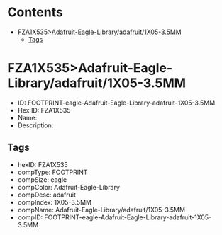 



Contents
========

* [FZA1X535>Adafruit-Eagle-Library/adafruit/1X05-3.5MM](#fza1x535adafruit-eagle-libraryadafruit1x05-35mm)
	* [Tags](#tags)

# FZA1X535>Adafruit-Eagle-Library/adafruit/1X05-3.5MM

- ID: FOOTPRINT-eagle-Adafruit-Eagle-Library-adafruit-1X05-3.5MM
- Hex ID: FZA1X535
- Name: 
- Description: 

## Tags

- hexID: FZA1X535
- oompType: FOOTPRINT
- oompSize: eagle
- oompColor: Adafruit-Eagle-Library
- oompDesc: adafruit
- oompIndex: 1X05-3.5MM
- oompName: Adafruit-Eagle-Library/adafruit/1X05-3.5MM
- oompID: FOOTPRINT-eagle-Adafruit-Eagle-Library-adafruit-1X05-3.5MM
